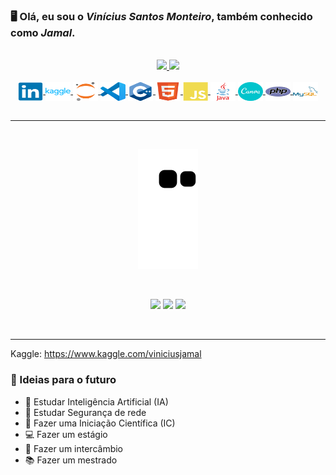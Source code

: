 ### 🖥️ Olá, eu sou o <i>Vinícius Santos Monteiro</i>, também conhecido como <i>Jamal</i>.

<br/>

<!--
  <img align="center" alt="Rafa-pic" height="150" style="border-radius:50px;" src="https://media.discordapp.net/attachments/639956127056134178/890373478988013628/Publicacoes_Instagram_1_1.png?width=676&height=676"/>
<br/>
-->

<div align="center">
  
  <a href="https://github.com/vini-mon">
    <img height="180em" src="https://github-readme-stats.vercel.app/api?username=vini-mon&show_icons=true&theme=algolia&include_all_commits=true&count_private=true"/>
    <img height="180em" src="https://github-readme-stats.vercel.app/api/top-langs/?username=vini-mon&layout=compact&langs_count=7&theme=algolia"/>
  </a>
  
</div>

<div align="center" style="display: inline_block"><br/>
  
  <a href="https://www.linkedin.com/in/vinicius-santos-monteiro-a3a88a1aa/">
    <img align="center" alt="Icon-Linkedin" height="30" width="40" src="https://github.com/devicons/devicon/blob/master/icons/linkedin/linkedin-original.svg"/>
  </a>
  
  <a href="https://github.com/vini-mon">
    <img align="center" alt="Icon-Kaggle" height="30" width="40" src="https://github.com/devicons/devicon/blob/54cfe13ac10eaa1ef817a343ab0a9437eb3c2e08/icons/kaggle/kaggle-original-wordmark.svg"/>
    <img align="center" alt="Icon-JupyterNotebook" height="30" width="40" src="https://github.com/devicons/devicon/blob/54cfe13ac10eaa1ef817a343ab0a9437eb3c2e08/icons/jupyter/jupyter-original.svg"/>
    <img align="center" alt="Icon-VSCode" height="30" width="40" src="https://github.com/devicons/devicon/blob/master/icons/vscode/vscode-original.svg"/>
    <img align="center" alt="Icon-CPlusPlus" height="30" width="40" src="https://raw.githubusercontent.com/devicons/devicon/master/icons/cplusplus/cplusplus-original.svg"/>
    <img align="center" alt="Icon-HTML5" height="30" width="40" src="https://raw.githubusercontent.com/devicons/devicon/master/icons/html5/html5-original.svg"/>
    <img align="center" alt="Icon-Js" height="30" width="40" src="https://raw.githubusercontent.com/devicons/devicon/master/icons/javascript/javascript-plain.svg"/>
    <img align="center" alt="Icon-Java" height="30" width="40" src="https://github.com/devicons/devicon/blob/master/icons/java/java-original-wordmark.svg"/>
    <img align="center" alt="Icon-Canva" height="30" width="40" src="https://raw.githubusercontent.com/devicons/devicon/master/icons/canva/canva-original.svg"/>
    <img align="center" alt="Icon-PHP" height="30" width="40" src="https://github.com/devicons/devicon/blob/master/icons/php/php-original.svg"/>
    <img align="center" alt="Icon-MySQL" height="30" width="40" src="https://github.com/devicons/devicon/blob/master/icons/mysql/mysql-original-wordmark.svg"/>
  </a>
  
</div>

<br/>
<hr/>
<br/>

<div align="center"> 
  
   ![Snake animation](https://github.com/vini-mon/vini-mon/blob/output/github-contribution-grid-snake.svg)
  
  <br/>
  
  <a href="https://instagram.com/vini.moon" target="_blank"><img src="https://img.shields.io/badge/-Instagram-%23E4405F?style=for-the-badge&logo=instagram&logoColor=white" target="_blank"></a>
  <a href="https://www.linkedin.com/in/vinicius-santos-monteiro-a3a88a1aa/" target="_blank"><img src="https://img.shields.io/badge/-LinkedIn-%230077B5?style=for-the-badge&logo=linkedin&logoColor=white" target="_blank"></a> 
  <a href="https://t.me/Jamal_USP" target="_blank"><img src="https://img.shields.io/badge/Telegram-2CA5E0?style=for-the-badge&logo=telegram&logoColor=white" target="_blank"></a> 
 
</div>

<br/>
<hr/>

<div>

  Kaggle: <a href="https://www.kaggle.com/viniciusjamal"></a> https://www.kaggle.com/viniciusjamal
  
</div>

<div>
  
  ### 🏹 Ideias para o futuro
  
  - 🤖 Estudar Inteligência Artificial (IA)
  - 🔐 Estudar Segurança de rede
  - 🌱 Fazer uma Iniciação Científica (IC)
  - 💻 Fazer um estágio
  - 🛫 Fazer um intercâmbio
  - 📚 Fazer um mestrado
  
</div>
